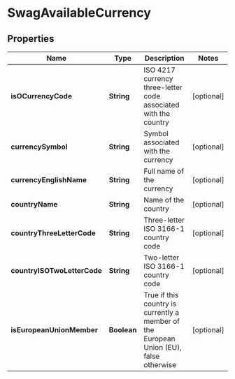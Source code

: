 
# SwagAvailableCurrency

## Properties
Name | Type | Description | Notes
------------ | ------------- | ------------- | -------------
**isOCurrencyCode** | **String** | ISO 4217 currency three-letter code associated with the country |  [optional]
**currencySymbol** | **String** | Symbol associated with the currency |  [optional]
**currencyEnglishName** | **String** | Full name of the currency |  [optional]
**countryName** | **String** | Name of the country |  [optional]
**countryThreeLetterCode** | **String** | Three-letter ISO 3166-1 country code |  [optional]
**countryISOTwoLetterCode** | **String** | Two-letter ISO 3166-1 country code |  [optional]
**isEuropeanUnionMember** | **Boolean** | True if this country is currently a member of the European Union (EU), false otherwise |  [optional]



